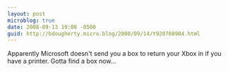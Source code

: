 ```yaml
---
layout: post
microblog: true
date: 2008-09-13 19:00 -0500
guid: http://bdougherty.micro.blog/2008/09/14/t920708904.html
---
```

Apparently Microsoft doesn't send you a box to return your Xbox in if you have a printer. Gotta find a box now...
